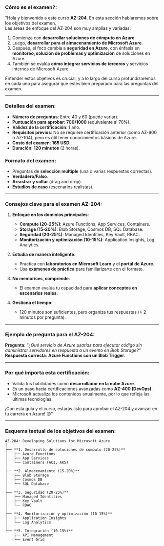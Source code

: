 ### **Cómo es el examen?**:

"Hola y bienvenido a este curso **AZ-204**. En esta sección hablaremos sobre los objetivos del examen.  
Las áreas de enfoque del AZ-204 son muy amplias y variadas:  
1. Comienza con **desarrollar soluciones de cómputo en Azure**.  
2. Luego, **desarrollar para el almacenamiento de Microsoft Azure**.  
3. Después, el foco cambia a **seguridad en Azure**, con énfasis en **monitoreo, solución de problemas y optimización** de soluciones en Azure.  
4. También se evalúa **cómo integrar servicios de terceros** y servicios internos de Microsoft Azure.  

Entender estos objetivos es crucial, y a lo largo del curso profundizaremos en cada uno para asegurar que estés bien preparado para las preguntas del examen.  

---

### **Detalles del examen**:  
- **Número de preguntas**: Entre 40 y 60 (puede variar).  
- **Puntuación para aprobar**: **700/1000** (equivalente al 70%).  
- **Validez de la certificación**: 1 año.  
- **Requisitos previos**: No se requiere certificación anterior (como AZ-900 o AZ-104), pero es útil tener conocimientos básicos de Azure.  
- **Costo del examen**: **165 USD**.  
- **Duración**: **120 minutos** (2 horas).  

### **Formato del examen**:  
- Preguntas de **selección múltiple** (una o varias respuestas correctas).  
- **Verdadero/Falso**.  
- **Arrastrar y soltar** (drag and drop).  
- **Estudios de caso** (escenarios realistas).  

---

### **Consejos clave para el examen AZ-204**:  
1. **Enfoque en los dominios principales**:  
   - **Compute (20-25%)**: Azure Functions, App Services, Containers.  
   - **Storage (15-20%)**: Blob Storage, Cosmos DB, SQL Database.  
   - **Seguridad (20-25%)**: Managed Identities, Key Vault, RBAC.  
   - **Monitorización y optimización (10-15%)**: Application Insights, Log Analytics.  

2. **Estudia de manera inteligente**:  
   - Practica con **laboratorios en Microsoft Learn** y el **portal de Azure**.  
   - Usa **exámenes de práctica** para familiarizarte con el formato.  

3. **No memorices, comprende**:  
   - El examen evalúa tu capacidad para **aplicar conceptos en escenarios reales**.  

4. **Gestiona el tiempo**:  
   - 120 minutos son suficientes, pero organiza tus respuestas (≈ 2 minutos por pregunta).  

---

### **Ejemplo de pregunta para el AZ-204**:  
**Pregunta**: *"¿Qué servicio de Azure usarías para ejecutar código sin administrar servidores en respuesta a un evento en Blob Storage?"*  
**Respuesta correcta**: **Azure Functions con un Blob Trigger**.  

---

### **Por qué importa esta certificación**:  
- Valida tus habilidades como **desarrollador en la nube Azure**.  
- Es un paso hacia certificaciones avanzadas como **AZ-400 (DevOps)**.  
- Microsoft actualiza los contenidos anualmente, por lo que refleja las últimas tecnologías.  

¡Con esta guía y el curso, estarás listo para aprobar el AZ-204 y avanzar en tu carrera en Azure! 😊"  

--- 

### **Esquema textual de los objetivos del examen**:  
```
AZ-204: Developing Solutions for Microsoft Azure  
│  
├── **1. Desarrollo de soluciones de cómputo (20-25%)**  
│   ├── Azure Functions  
│   ├── App Services  
│   └── Containers (ACI, AKS)  
│  
├── **2. Almacenamiento (15-20%)**  
│   ├── Blob Storage  
│   ├── Cosmos DB  
│   └── SQL Database  
│  
├── **3. Seguridad (20-25%)**  
│   ├── Managed Identities  
│   ├── Key Vault  
│   └── RBAC  
│  
├── **4. Monitorización y optimización (10-15%)**  
│   ├── Application Insights  
│   └── Log Analytics  
│  
└── **5. Integración (10-15%)**  
    ├── API Management  
    └── Event Grid  
```  

